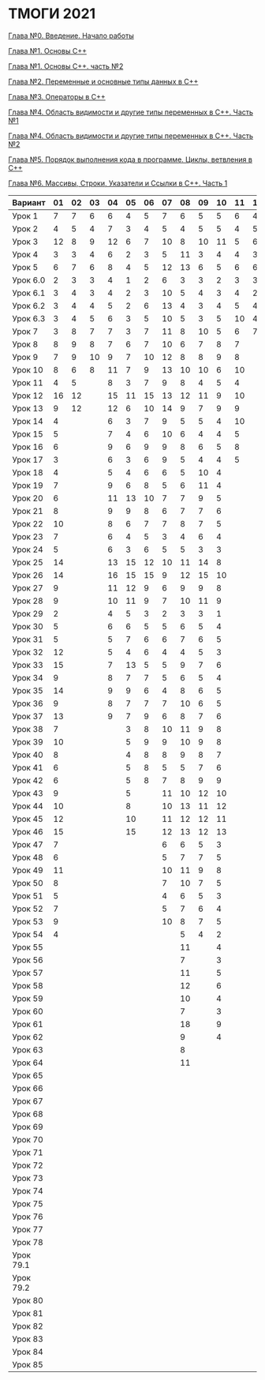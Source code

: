 # ТМОГИ 2021

[Глава №0. Введение. Начало работы](https://drive.google.com/drive/folders/1q9ILkl6kPBrzqY5IDAdt2iB8K4RCu3_s)

[Глава №1. Основы C++](https://drive.google.com/drive/folders/1dMwYSpwDyVjM3WYAmFnPbQyAa7Ku27ae?usp=sharing)

[Глава №1. Основы C++. часть №2](https://drive.google.com/drive/folders/1fXnj1Y5SFlGWLntIE1J1n9CxaEfAoDRt?usp=sharing)

[Глава №2. Переменные и основные типы данных в C++](https://drive.google.com/drive/folders/1H2bi6jBYB0l9SboeHFAvLMLuulBqJsar?usp=sharing)

[Глава №3. Операторы в C++](https://drive.google.com/drive/folders/16XzNa9f414aQFBlKuvIkwz7AKf2PCaL8?usp=sharing)

[Глава №4. Область видимости и другие типы переменных в C++. Часть №1](https://drive.google.com/drive/folders/18j9-sDrLqS7UFw7azZ-Sh42akJAXK9d5?usp=sharing)

[Глава №4. Область видимости и другие типы переменных в C++. Часть №2](https://drive.google.com/drive/folders/1IMZf9ja42b_KkapW57ksI2JSQn3f5nlN?usp=sharing)

[Глава №5. Порядок выполнения кода в программе. Циклы, ветвления в C++](https://drive.google.com/drive/folders/1SbvmBR0XuBYwH-gmKq9ZH353-UzmHxMS?usp=sharing)

[Глава №6. Массивы, Строки, Указатели и Ссылки в C++. Часть 1](https://drive.google.com/drive/folders/1ThTuEZA4AjxmEk4DH0SCpoGMiXGA63cQ?usp=sharing)

| Вариант  | 01 | 02 | 03 | 04 | 05 | 06 | 07 | 08 | 09 | 10 | 11 | 12 | 13 | 14 | 15 | 16 | 17 | 18 | 19 | 20 |
| -------  | -- | -- | -- | -- | -- | -- | -- | -- | -- | -- | -- | -- | -- | -- | -- | -- | -- | -- | -- | -- |
| Урок 1   |  7 |  7 |  6 |  6 |  4 |  5 |  7 |  6 |  5 |  5 | 6  |  4 |    |  4 |  5 |  4 |  6 |  5 |  4 |  6 |
| Урок 2   |  4 |  5 |  4 |  7 |  3 |  4 |  5 |  4 |  5 |  5 | 4  |  5 |    |  2 |  4 |  2 |  4 |  3 |  5 |  5 |
| Урок 3   | 12 |  8 |  9 | 12 |  6 |  7 | 10 |  8 | 10 | 11 | 5  |  6 |    |  6 | 11 |  6 |  8 | 10 |  9 |  11|
| Урок 4   |  3 |  3 |  4 |  6 |  2 |  3 |  5 | 11 |  3 |  4 | 4  |  3 |    |  2 |  2 |  2 |  4 |  8 |  5 |  6 |
| Урок 5   |  6 |  7 |  6 |  8 |  4 |  5 | 12 | 13 |  6 |  5 | 6  |  6 |    |  5 |  6 |  5 |  8 | 14 |  6 |  9 |
| Урок 6.0 |  2 |  3 |  3 |  4 |  1 |  2 |  6 |  3 |  3 |  2 | 3  |  3 |    |  1 |  2 |  1 |  2 |  2 |  2 |  3 |
| Урок 6.1 |  3 |  4 |  3 |  4 |  2 |  3 | 10 |  5 |  4 |  3 | 4  |  2 |    |  1 |  3 |  2 |  4 |  5 |  3 |  6 |
| Урок 6.2 |  3 |  4 |  4 |  5 |  2 |  6 | 13 |  4 |  3 |  4 | 5  |  4 |    |  3 |  3 |  3 |  3 |  4 |  4 |  5 |
| Урок 6.3 |  3 |  4 |  5 |  6 |  3 |  5 | 10 |  5 |  3 |  5 | 10 |  4 |    |  2 |  2 |  3 |  4 |  5 |  5 |  7 |
| Урок 7   |  3 |  8 |  7 |  7 |  3 |  7 | 11 |  8 | 10 |  5 | 6  |  7 |    |  3 |  9 |  3 |  4 |  4 |  7 |  5 |
| Урок 8   |  8 | 9  |  8 |  7 |  6 |  7 | 10 |  6 |  7 |  8 | 7  |    |    | 10 |  6 |  9 |  8 | 10 |  9 |  10|
| Урок 9   |  7 | 9  | 10 |  9 |  7 | 10 | 12 |  8 |  8 |  9 | 8  |    |    | 11 |  8 |  9 |  8 |  8 |  9 |  8 |
| Урок 10  |  8 | 6  |  8 | 11 |  7 |  9 | 13 | 10 | 10 |  6 | 10 |    |    | 10 |  6 |  8 |  6 |  6 |  8 |  11|
| Урок 11  |  4 | 5  |    |  8 |  3 |  7 |  9 |  8 |  4 |  5 |  4 |    |    |  7 |  4 |  5 |  5 |  3 |  4 |  7 |
| Урок 12  | 16 | 12 |    | 15 | 11 | 15 | 13 | 12 | 11 |  9 | 10 |    |    | 14 | 10 | 12 | 10 |  8 | 10 |  13|
| Урок 13  |  9 | 12 |    | 12 |  6 | 10 | 14 | 9  |  7 |  9 |  9 |    |    |  9 |  7 |  8 |  8 | 10 |  9 |   8|
| Урок 14  |  4 |    |    |  6 |  3 |  7 |  9 | 5  |  5 |  4 | 10 |    |    |  5 |  3 |  4 |  5 |  3 |  5 |  6 |
| Урок 15  |  5 |    |    |  7 |  4 |  6 | 10 | 6  |  4 |  4 |  5 |    |    |  6 |  4 |  5 |  5 |  4 |  6 |  5 |
| Урок 16  |  6 |    |    |  9 |  6 |  9 |  9 | 8  |  6 |  5 |  8 |    |    |  7 |  5 |  6 |  5 |  5 |  5 |  8 |
| Урок 17  |  3 |    |    |  6 |  3 |  6 |  9 | 5  |  4 |  4 |  5 |    |    |  4 |  3 |  4 |  5 |  5 |  4 |  6 |
| Урок 18  |  4 |    |    |  5 |  4 |  6 |  6 | 5  | 10 |  4 |    |    |    |  5 |  6 |  4 |    |  4 |  5 |  4 |
| Урок 19  |  7 |    |    |  9 |  6 |  8 |  5 | 6  | 11 |  4 |    |    |    |  8 |  7 |  4 |    |  5 |  5 |  9 |
| Урок 20  |  6 |    |    | 11 | 13 | 10 |  7 | 7  |  9 |  5 |    |    |    |  8 |  7 |  5 |    |  5 |  7 |  8 |
| Урок 21  |  8 |    |    |  9 |  9 |   8|  6 | 7  |  7 |  6 |    |    |    |  9 |  9 |  6 |    |  6 |  9 |    |
| Урок 22  | 10 |    |    |  8 |  6 |   7|  7 | 8  |  7 |  5 |    |    |    |  6 |  7 |  7 |    |  6 |  6 |    |
| Урок 23  |  7 |    |    |  6 |  4 |   5|  3 | 4  |  6 |  4 |    |    |    |  5 |  6 |  5 |    |  5 |  6 |    |
| Урок 24  |  5 |    |    |  6 |  3 |   6|  5 | 5  |  3 |  3 |    |    |    |  4 |  3 |  3 |    |  4 |  3 |    |
| Урок 25  | 14 |    |    | 13 | 15 |  12| 10 | 11 | 14 |  8 |    |    |    | 14 | 12 | 11 |    |  9 | 11 |    |
| Урок 26  | 14 |    |    | 16 | 15 |  15| 9  | 12 | 15 | 10 |    |    |    | 14 | 15 | 12 |    |  9 | 10 |    |
| Урок 27  |  9 |    |    | 11 | 12 |   9|  6 | 9  |  9 |  8 |    |    |    |  9 | 11 | 10 |    |  9 |  9 |    |
| Урок 28  |  9 |    |    | 10 | 11 |   9|  7 | 10 | 11 |  9 |    |    |    | 10 |  9 |  9 |    |    | 12 |    |
| Урок 29  |  2 |    |    |  4 |  5 |   3|  2 | 3  |  3 |  1 |    |    |    | 3  |  2 |  2 |    |    |  3 |    |
| Урок 30  |  5 |    |    |  6 |  6 |   5|  5 | 6  |  5 |  4 |    |    |    | 4  |  4 |  5 |    |    |  5 |    |
| Урок 31  |  5 |    |    |  5 |  7 |   6|  6 | 7  |  6 |  5 |    |    |    | 5  |  4 |  5 |    |    |  5 |    |
| Урок 32  | 12 |    |    |  5 |  4 |   6|  4 | 4  |  5 |  3 |    |    |    | 4  |  3 |  3 |    |    |  5 |    |
| Урок 33  | 15 |    |    |  7 | 13 |   5|  5 | 9  |  7 |  6 |    |    |    | 5  |  4 |  5 |    |    |  4 |    |
| Урок 34  |  9 |    |    |  8 |  7 |   7|  5 | 6  |  5 |  4 |    |    |    | 5  |  4 |  5 |    |    |  5 |    |
| Урок 35  | 14 |    |    |  9 |  9 |   6|  4 | 8  |  6 |  5 |    |    |    | 7  |  5 |  5 |    |    |  8 |    |
| Урок 36  |  9 |    |    |  8 |  7 |   7|  7 | 10 |  6 |  5 |    |    |    | 7  |  5 |  5 |    |    |  8 |    |
| Урок 37  | 13 |    |    |  9 |  7 |   9|  6 | 8  |  7 |  6 |    |    |    | 8  |  7 |  6 |    |    |  9 |    |
| Урок 38  |  7 |    |    |    |  3 |   8| 10 | 11 |  9 |  8 |    |    |    | 9  |  9 |  8 |    |    |  9 |    |
| Урок 39  | 10 |    |    |    |  5 |   9| 9  | 10 |  9 |  8 |    |    |    | 8  |  7 |  8 |    |    |  7 |    |
| Урок 40  |  8 |    |    |    |  4 |   8| 8  | 9  |  8 |  7 |    |    |    | 7  |  5 |  6 |    |    |  6 |    |
| Урок 41  |  6 |    |    |    |  5 |   8| 5  | 5  |  7 |  6 |    |    |    | 7  |  6 |  7 |    |    |  7 |    |
| Урок 42  |  6 |    |    |    |  5 |   8| 7  | 8  |  9 |  9 |    |    |    | 8  |  8 |  7 |    |    |  7 |    |
| Урок 43  |  9 |    |    |    |  5 |    | 11 | 10 | 12 | 10 |    |    |    | 10 | 10 | 10 |    |    | 11 |    |
| Урок 44  | 10 |    |    |    |  8 |    | 10 | 13 | 11 | 12 |    |    |    | 12 | 11 | 10 |    |    | 10 |    |
| Урок 45  | 12 |    |    |    | 10 |    | 11 | 12 | 12 | 11 |    |    |    | 11 | 11 | 10 |    |    | 12 |    |
| Урок 46  | 15 |    |    |    | 15 |    | 12 | 13 | 12 | 13 |    |    |    | 12 | 13 | 12 |    |    | 14 |    |
| Урок 47  |  7 |    |    |    |    |    | 6  | 6  |  5 |  3 |    |    |    | 4  |  3 |    |    |    |  3 |    |
| Урок 48  |  6 |    |    |    |    |    | 5  | 7  |  7 |  5 |    |    |    | 7  |  9 |    |    |    |  7 |    |
| Урок 49  | 11 |    |    |    |    |    | 10 | 11 |  9 |  8 |    |    |    | 9  | 12 |    |    |    | 10 |    |
| Урок 50  |  8 |    |    |    |    |    | 7  | 10 |  7 |  5 |    |    |    | 8  |  8 |    |    |    |  9 |    |
| Урок 51  |  5 |    |    |    |    |    |  4 | 6  |  5 |  3 |    |    |    | 4  |  5 |    |    |    |  5 |    |
| Урок 52  |  7 |    |    |    |    |    |  5 | 7  |  6 |  4 |    |    |    | 5  |  5 |    |    |    |  5 |    |
| Урок 53  |  9 |    |    |    |    |    | 10 | 8  |  7 |  5 |    |    |    | 8  |  7 |    |    |    |  9 |    |
| Урок 54  |  4 |    |    |    |    |    |    | 5  |  4 |  2 |    |    |    | 3  |  4 |    |    |    |    |    |
| Урок 55  |    |    |    |    |    |    |    | 11 |    |  4 |    |    |    | 10 | 14 |    |    |    |    |    |
| Урок 56  |    |    |    |    |    |    |    |  7 |    |  3 |    |    |    | 6  |  7 |    |    |    |    |    |
| Урок 57  |    |    |    |    |    |    |    | 11 |    |  5 |    |    |    | 8  | 10 |    |    |    |    |    |
| Урок 58  |    |    |    |    |    |    |    | 12 |    |  6 |    |    |    | 8  | 19 |    |    |    |    |    |
| Урок 59  |    |    |    |    |    |    |    | 10 |    |  4 |    |    |    | 9  |  9 |    |    |    |    |    |
| Урок 60  |    |    |    |    |    |    |    | 7  |    |  3 |    |    |    | 7  |  9 |    |    |    |    |    |
| Урок 61  |    |    |    |    |    |    |    | 18 |    |  9 |    |    |    | 11 | 20 |    |    |    |    |    |
| Урок 62  |    |    |    |    |    |    |    | 9  |    |  4 |    |    |    | 7  |  8 |    |    |    |    |    |
| Урок 63  |    |    |    |    |    |    |    | 8  |    |    |    |    |    |    |  6 |    |    |    |    |    |
| Урок 64  |    |    |    |    |    |    |    | 11 |    |    |    |    |    |    | 16 |    |    |    |    |    |
| Урок 65  |    |    |    |    |    |    |    |    |    |    |    |    |    |    | 13 |    |    |    |    |    |
| Урок 66  |    |    |    |    |    |    |    |    |    |    |    |    |    |    |  2 |    |    |    |    |    |
| Урок 67  |    |    |    |    |    |    |    |    |    |    |    |    |    |    |  2 |    |    |    |    |    |
| Урок 68  |    |    |    |    |    |    |    |    |    |    |    |    |    |    |  2 |    |    |    |    |    |
| Урок 69  |    |    |    |    |    |    |    |    |    |    |    |    |    |    | 14 |    |    |    |    |    |
| Урок 70  |    |    |    |    |    |    |    |    |    |    |    |    |    |    | 14 |    |    |    |    |    |
| Урок 71  |    |    |    |    |    |    |    |    |    |    |    |    |    |    | 14 |    |    |    |    |    |
| Урок 72  |    |    |    |    |    |    |    |    |    |    |    |    |    |    | 17 |    |    |    |    |    |
| Урок 73  |    |    |    |    |    |    |    |    |    |    |    |    |    |    | 13 |    |    |    |    |    |
| Урок 74  |    |    |    |    |    |    |    |    |    |    |    |    |    |    |  7 |    |    |    |    |    |
| Урок 75  |    |    |    |    |    |    |    |    |    |    |    |    |    |    | 11 |    |    |    |    |    |
| Урок 76  |    |    |    |    |    |    |    |    |    |    |    |    |    |    |  5 |    |    |    |    |    |
| Урок 77  |    |    |    |    |    |    |    |    |    |    |    |    |    |    |  7 |    |    |    |    |    |
| Урок 78  |    |    |    |    |    |    |    |    |    |    |    |    |    |    |  6 |    |    |    |    |    |
| Урок 79.1|    |    |    |    |    |    |    |    |    |    |    |    |    |    |  9 |    |    |    |    |    |
| Урок 79.2|    |    |    |    |    |    |    |    |    |    |    |    |    |    | 12 |    |    |    |    |    |
| Урок 80  |    |    |    |    |    |    |    |    |    |    |    |    |    |    | 13 |    |    |    |    |    |
| Урок 81  |    |    |    |    |    |    |    |    |    |    |    |    |    |    |    |    |    |    |    |    |
| Урок 82  |    |    |    |    |    |    |    |    |    |    |    |    |    |    |    |    |    |    |    |    |
| Урок 83  |    |    |    |    |    |    |    |    |    |    |    |    |    |    |    |    |    |    |    |    |
| Урок 84  |    |    |    |    |    |    |    |    |    |    |    |    |    |    |    |    |    |    |    |    |
| Урок 85  |    |    |    |    |    |    |    |    |    |    |    |    |    |    |    |    |    |    |    |    |
